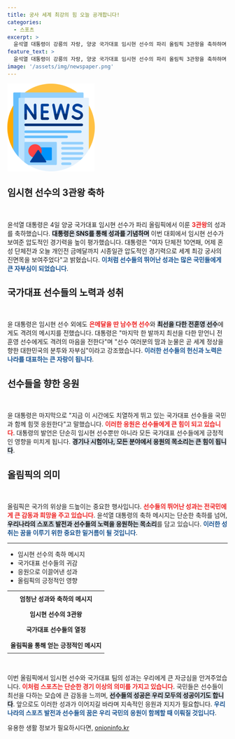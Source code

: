 ```yaml
---
title: 궁사 세계 최강의 힘 오늘 공개합니다!
categories:
  - 스포츠
excerpt: >
  윤석열 대통령이 강릉의 자랑, 양궁 국가대표 임시현 선수의 파리 올림픽 3관왕을 축하하며 격려 메시지를 전했습니다. 세계 최강의 경기력에 감동을 전한 대통령의 응원에 귀 기울여보세요!
feature_text: >
  윤석열 대통령이 강릉의 자랑, 양궁 국가대표 임시현 선수의 파리 올림픽 3관왕을 축하하며 격려 메시지를 전했습니다. 세계 최강의 경기력에 감동을 전한 대통령의 응원에 귀 기울여보세요!
image: '/assets/img/newspaper.png'
---
```


<p><img src="/assets/img/newspaper.png" alt="kimp 속보" /></p>

<h2 data-ke-size="size26">임시현 선수의 3관왕 축하</h2>

<p data-ke-size="size16">&nbsp;</p>

<p>윤석열 대통령은 4일 양궁 국가대표 임시현 선수가 파리 올림픽에서 이룬 <b><span style="color: #ee2323;">3관왕</span></b>의 성과를 축하했습니다. <b><span style="background-color: #21538527;">대통령은 SNS를 통해 성과를 기념하며</span></b> 이번 대회에서 임시현 선수가 보여준 압도적인 경기력을 높이 평가했습니다. 대통령은 "여자 단체전 10연패, 어제 혼성 단체전과 오늘 개인전 금메달까지 시종일관 압도적인 경기력으로 세계 최강 궁사의 진면목을 보여주었다"고 밝혔습니다. <b><span style="color: #1a5490;">이처럼 선수들의 뛰어난 성과는 많은 국민들에게 큰 자부심이 되었습니다</span></b>.</p>

<h2 data-ke-size="size26">국가대표 선수들의 노력과 성취</h2>

<p data-ke-size="size16">&nbsp;</p>

<p>윤 대통령은 임시현 선수 외에도 <b><span style="color: #ee2323;">은메달을 딴 남수현 선수</span></b>와 <b><span style="background-color: #21538527;">최선을 다한 전훈영 선수</span></b>에게도 격려의 메시지를 전했습니다. 대통령은 "마지막 한 발까지 최선을 다한 맏언니 전훈영 선수에게도 격려의 마음을 전한다"며 "선수 여러분의 땀과 눈물은 곧 세계 정상을 향한 대한민국의 분투와 자부심"이라고 강조했습니다. <b><span style="color: #1a5490;">이러한 선수들의 헌신과 노력은 나라를 대표하는 큰 자랑이 됩니다</span></b>.</p>

<h2 data-ke-size="size26">선수들을 향한 응원</h2>

<p data-ke-size="size16">&nbsp;</p>

<p>윤 대통령은 마지막으로 "지금 이 시간에도 치열하게 뛰고 있는 국가대표 선수들을 국민과 함께 힘껏 응원한다"고 말했습니다. <b><span style="color: #ee2323;">이러한 응원은 선수들에게 큰 힘이 되고 있습니다</span></b>. 대통령의 발언은 단순히 임시현 선수뿐만 아니라 모든 국가대표 선수들에게 긍정적인 영향을 미치게 됩니다. <b><span style="background-color: #21538527;">경기나 시험이나, 모든 분야에서 응원의 목소리는 큰 힘이 됩니다</span></b>.</p>

<h2 data-ke-size="size26">올림픽의 의미</h2>

<p data-ke-size="size16">&nbsp;</p>

<p>올림픽은 국가의 위상을 드높이는 중요한 행사입니다. <b><span style="color: #ee2323;">선수들의 뛰어난 성과는 전국민에게 큰 감동과 희망을 주고 있습니다</span></b>. 윤석열 대통령의 축하 메시지는 단순한 축하를 넘어, <b><span style="background-color: #21538527;">우리나라의 스포츠 발전과 선수들의 노력을 응원하는 목소리</span></b>를 담고 있습니다. <b><span style="color: #1a5490;">이러한 성취는 꿈을 이루기 위한 중요한 밑거름이 될 것입니다</span></b>.</p>

<hr>

<ul>
    <li>임시현 선수의 축하 메시지</li>
    <li>국가대표 선수들의 귀감</li>
    <li>응원으로 이끌어낸 성과</li>
    <li>올림픽의 긍정적인 영향</li>
</ul>

<table style="width: 100%; border-collapse: collapse;">
    <tr>
        <td style="text-align: center; height: 30px;"><b>엄청난 성과와 축하의 메시지</b></td>
    </tr>
    <tr>
        <td style="text-align: center; height: 30px;"><b>임시현 선수의 3관왕</b></td>
    </tr>
    <tr>
        <td style="text-align: center; height: 30px;"><b>국가대표 선수들의 열정</b></td>
    </tr>
    <tr>
        <td style="text-align: center; height: 30px;"><b>올림픽을 통해 얻는 긍정적인 메시지</b></td>
    </tr>
</table> 

<p data-ke-size="size16">&nbsp;</p> 

<p>이번 올림픽에서 임시현 선수와 국가대표 팀의 성과는 우리에게 큰 자긍심을 안겨주었습니다. <b><span style="color: #ee2323;">이처럼 스포츠는 단순한 경기 이상의 의미를 가지고 있습니다</span></b>. 국민들은 선수들이 최선을 다하는 모습에 큰 감동을 느끼며, <b><span style="background-color: #21538527;">선수들의 성공은 우리 모두의 성공이기도 합니다</span></b>. 앞으로도 이러한 성과가 이어지길 바라며 지속적인 응원과 지지가 필요합니다. <b><span style="color: #1a5490;">우리나라의 스포츠 발전과 선수들의 꿈은 우리 국민의 응원이 함께할 때 이뤄질 것입니다</span></b>.</p>
유용한 생활 정보가 필요하시다면, <a href="https://onioninfo.kr" rel="dofollow">onioninfo.kr</a>



